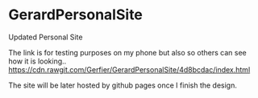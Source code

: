 # GerardPersonalSite
Updated Personal Site 

The link is for testing purposes on my phone but also so others can see how it is looking..
https://cdn.rawgit.com/Gerfier/GerardPersonalSite/4d8bcdac/index.html

The site will be later hosted by github pages once I finish the design.


